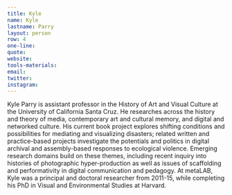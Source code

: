 ```yaml
---
title: Kyle
name: Kyle
lastname: Parry
layout: person
row: 4
one-line: 
quote: 
website: 
tools-materials: 
email: 
twitter: 
instagram: 
---
```


Kyle Parry is assistant professor in the History of Art and Visual Culture at the University of California Santa Cruz. He researches across the history and theory of media, contemporary art and cultural memory, and digital and networked culture. His current book project explores shifting conditions and possibilities for mediating and visualizing disasters; related written and practice-based projects investigate the potentials and politics in digital archival and assembly-based responses to ecological violence. Emerging research domains build on these themes, including recent inquiry into histories of photographic hyper-production as well as issues of scaffolding and performativity in digital communication and pedagogy. At metaLAB, Kyle was a principal and doctoral researcher from 2011-15, while completing his PhD in Visual and Environmental Studies at Harvard.